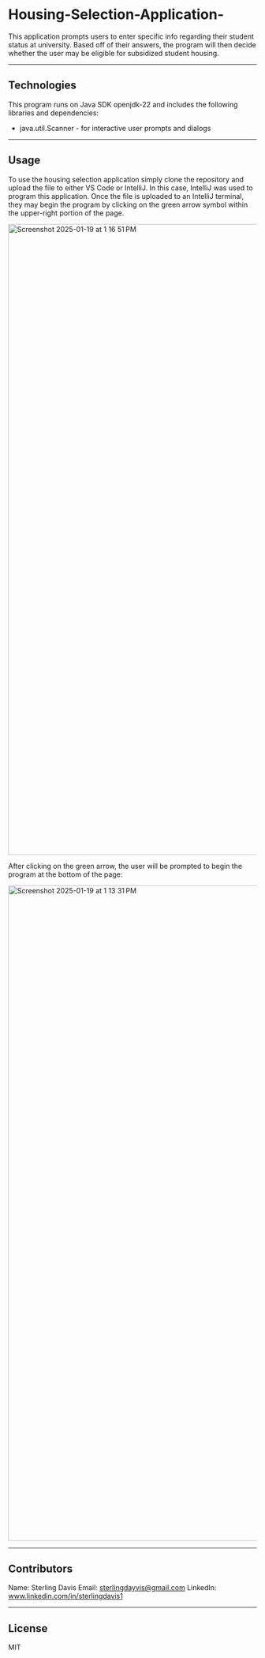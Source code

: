 # Housing-Selection-Application-
This application prompts users to enter specific info regarding their student status at university. Based off of their answers, the program will then decide whether the user may be eligible for subsidized student housing. 

---

## Technologies 

This program runs on Java SDK openjdk-22 and includes the following libraries and dependencies:

* java.util.Scanner - for interactive user prompts and dialogs 

---

## Usage 

To use the housing selection application simply clone the repository and upload the file to either VS Code or IntelliJ. In this case, IntelliJ was used to program this application. Once the file is uploaded to an IntelliJ terminal, they may begin the program by clicking on the green arrow symbol within the upper-right portion of the page. 


<img width="1279" alt="Screenshot 2025-01-19 at 1 16 51 PM" src="https://github.com/user-attachments/assets/3bc03beb-09e4-4e32-9156-15c2492daf93" />


After clicking on the green arrow, the user will be prompted to begin the program at the bottom of the page: 


<img width="1329" alt="Screenshot 2025-01-19 at 1 13 31 PM" src="https://github.com/user-attachments/assets/010b8a15-c0dd-4153-b77d-9c49b399b207" />


---

## Contributors

Name: Sterling Davis 
Email: sterlingdayvis@gmail.com
LinkedIn: www.linkedin.com/in/sterlingdavis1

---

## License

MIT

